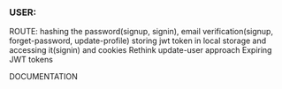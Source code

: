 ### USER:

ROUTE: 
    hashing the password(signup, signin), 
    <!-- input validation for password(signup, signin) -->
    email verification(signup, forget-password, update-profile)
    storing jwt token in local storage and accessing it(signin) and cookies
    Rethink update-user approach
    Expiring JWT tokens

DOCUMENTATION
